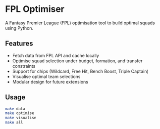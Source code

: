 # FPL Optimiser

A Fantasy Premier League (FPL) optimisation tool to build optimal squads using Python.

## Features
- Fetch data from FPL API and cache locally
- Optimise squad selection under budget, formation, and transfer constraints
- Support for chips (Wildcard, Free Hit, Bench Boost, Triple Captain)
- Visualise optimal team selections
- Modular design for future extensions

## Usage
```bash
make data
make optimise
make visualise
make all
```
